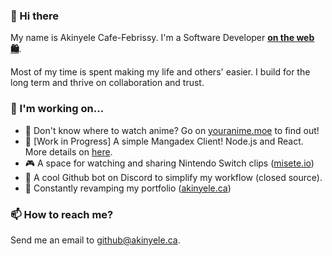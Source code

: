 ### 👋 Hi there

My name is Akinyele Cafe-Febrissy. I'm a Software Developer <b>[on the web 🛍️](https://www.akinyele.ca)</b>.

Most of my time is spent making my life and others' easier. I build for the long term and thrive on collaboration and trust.

### 🔭 I'm working on...

- 🎥 Don't know where to watch anime? Go on [youranime.moe](https://www.youranime.moe) to find out!
- 🚧 [Work in Progress] A simple Mangadex Client! Node.js and React. More details on [here](https://github.com/thedrummeraki/mangadex-client).
- 🎮 A space for watching and sharing Nintendo Switch clips ([misete.io](https://github.com/Misete-io))
- 🤖 A cool Github bot on Discord to simplify my workflow (closed source).
- 🚧 Constantly revamping my portfolio ([akinyele.ca](https://github.com/thedrummeraki/react-portfolio))

<!-- ### 💬 About me -->

<!-- [![Top Langs](https://github-readme-stats.vercel.app/api/top-langs/?username=thedrummeraki&hide=java)](https://github.com/thedrummeraki?tab=repositories) -->

<!-- [![Aki's github stats](https://github-readme-stats.vercel.app/api?username=thedrummeraki&count_private=true&show_icons=true)](https://github.com/thedrummeraki) -->

### 📫 How to reach me?

Send me an email to github@akinyele.ca.

<!--
**thedrummeraki/thedrummeraki** is a ✨ _special_ ✨ repository because its `README.md` (this file) appears on your GitHub profile.

Here are some ideas to get you started:

- 🔭 I’m currently working on ...
- 🌱 I’m currently learning ...
- 👯 I’m looking to collaborate on ...
- 🤔 I’m looking for help with ...
- 💬 Ask me about ...
- 📫 How to reach me: ...
- 😄 Pronouns: ...
- ⚡ Fun fact: ...
-->
